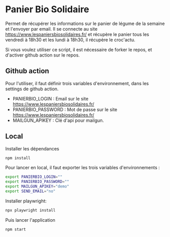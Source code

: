 # Panier Bio Solidaire

Permet de récupérer les informations sur le panier de légume de la semaine et l'envoyer par email.
Il se connecte au site https://www.lespaniersbiosolidaires.fr/ et récupère le panier tous les vendredi à 18h30 et les lundi à 18h30, il récupère le croc'actu.

Si vous voulez utiliser ce script, il est nécessaire de forker le repos, et d'activer github action sur le repos.

## Github action

Pour l'utiliser, il faut définir trois variables d'environnement, dans les settings de github action.
- PANIERBIO_LOGIN : Email sur le site https://www.lespaniersbiosolidaires.fr/
- PANIERBIO_PASSWORD : Mot de passe sur le site https://www.lespaniersbiosolidaires.fr/
- MAILGUN_APIKEY : Clé d'api pour mailgun.


## Local

Installer les dépendances
```sh
npm install
```

Pour lancer en local, il faut exporter les trois variables d'environnements :
```sh
export PANIERBIO_LOGIN=""
export PANIERBIO_PASSWORD=""
export MAILGUN_APIKEY="demo"
export SEND_EMAIL="no"
```
Installer playwright:
```sh
npx playwright install
```

Puis lancer l'application
```shell
npm start
```


